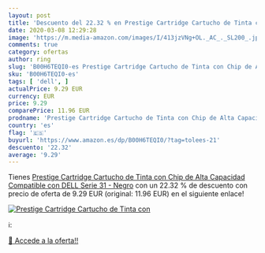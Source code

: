 ```yaml
---
layout: post
title: 'Descuento del 22.32 % en Prestige Cartridge Cartucho de Tinta con'
date: 2020-03-08 12:29:28
image: 'https://m.media-amazon.com/images/I/413jzVNg+OL._AC_._SL200_.jpg'
comments: true
category: ofertas
author: ring
slug: 'B00H6TEQI0-es Prestige Cartridge Cartucho de Tinta con Chip de Alta...'
sku: 'B00H6TEQI0-es'
tags: [ 'dell', ]
actualPrice: 9.29 EUR
currency: EUR
price: 9.29
comparePrice: 11.96 EUR
prodname: 'Prestige Cartridge Cartucho de Tinta con Chip de Alta Capacidad Compatible con DELL Serie 31 - Negro'
country: 'es'
flag: '🇪🇸'
buyurl: 'https://www.amazon.es/dp/B00H6TEQI0/?tag=tolees-21'
descuento: '22.32'
average: '9.29'
---
```


Tienes [Prestige Cartridge Cartucho de Tinta con Chip de Alta Capacidad Compatible con DELL Serie 31 - Negro](https://www.amazon.es/dp/B00H6TEQI0/?tag=tolees-21) con un 22.32 % de descuento con precio de oferta de 9.29 EUR (original: 11.96 EUR) en el siguiente enlace!

[![Prestige Cartridge Cartucho de Tinta con](https://m.media-amazon.com/images/I/413jzVNg+OL._AC_._SL200_.jpg)](https://www.amazon.es/dp/B00H6TEQI0/?tag=tolees-21)

ℹ️:


[🛒 Accede a la oferta!!](https://www.amazon.es/dp/B00H6TEQI0/?tag=tolees-21)
